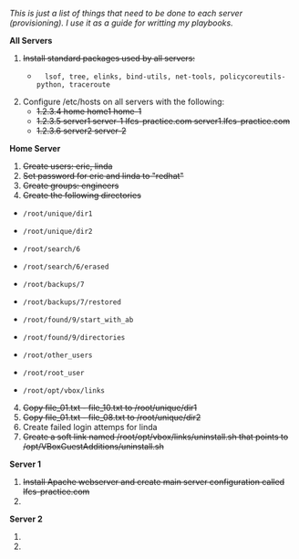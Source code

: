 *This is just a list of things that need to be done to each server (provisioning). I use it as a guide for writting my playbooks.*


**All Servers**
1. ~~Install standard packages used by all servers:~~
    *       lsof, tree, elinks, bind-utils, net-tools, policycoreutils-python, traceroute
2. Configure /etc/hosts on all servers with the following:
    *   ~~1.2.3.4   home    home1   home-1~~
    *   ~~1.2.3.5     server1     server-1    lfcs-practice.com   server1.lfcs-practice.com~~
    *   ~~1.2.3.6     server2     server-2~~

**Home Server**

  1. ~~Create users: eric, linda~~
  2. ~~Set password for eric and linda to "redhat"~~
  2. ~~Create groups: engineers~~
  3. ~~Create the following directories~~ 

*     /root/unique/dir1
*     /root/unique/dir2
*     /root/search/6
*     /root/search/6/erased
*     /root/backups/7
*     /root/backups/7/restored
*     /root/found/9/start_with_ab
*     /root/found/9/directories
*     /root/other_users
*     /root/root_user
*     /root/opt/vbox/links

 4. ~~Copy file_01.txt - file_10.txt to /root/unique/dir1~~
 5. ~~Copy file_01.txt - file_08.txt to /root/unique/dir2~~
 6. Create failed login attemps for linda
 7. ~~Create a soft link named /root/opt/vbox/links/uninstall.sh that points to /opt/VBoxGuestAdditions/uninstall.sh~~

**Server 1**

  1. ~~Install Apache webserver and create main server configuration called lfcs-practice.com~~
  2. 


**Server 2**

  1. 
  2. 
